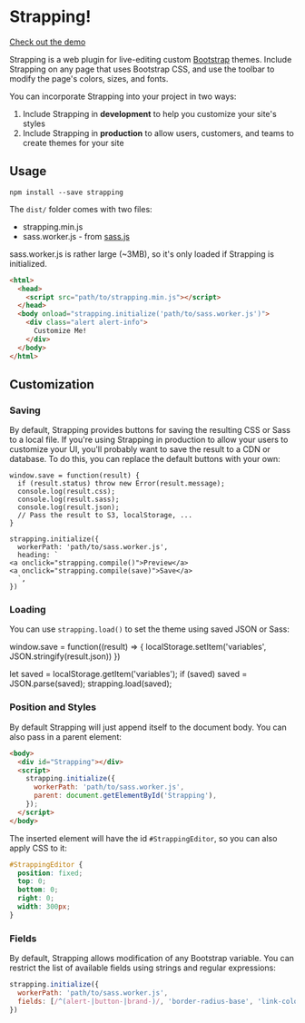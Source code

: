 # Strapping!

[Check out the demo](https://bobby-brennan.github.io/strapping)

Strapping is a web plugin for live-editing custom [Bootstrap](http://getbootstrap.com) themes.
Include Strapping on any page that uses Bootstrap CSS, and use the toolbar to modify the page's
colors, sizes, and fonts.

You can incorporate Strapping into your project in two ways:

1. Include Strapping in **development** to help you customize your site's styles
2. Include Strapping in **production** to allow users, customers, and teams to create themes for your site

## Usage
```
npm install --save strapping
```

The `dist/` folder comes with two files:

* strapping.min.js
* sass.worker.js - from [sass.js](http://github.com/medialize/sass.js)

sass.worker.js is rather large (~3MB), so it's only loaded if Strapping
is initialized.

```html
<html>
  <head>
    <script src="path/to/strapping.min.js"></script>
  </head>
  <body onload="strapping.initialize('path/to/sass.worker.js')">
    <div class="alert alert-info">
      Customize Me!
    </div>
  </body>
</html>
```

## Customization

### Saving
By default, Strapping provides buttons for saving the resulting CSS or Sass to a local file.
If you're using Strapping in production to allow your users to customize your UI, you'll probably
want to save the result to a CDN or database. To do this, you can replace the default buttons
with your own:
```
window.save = function(result) {
  if (result.status) throw new Error(result.message);
  console.log(result.css);
  console.log(result.sass);
  console.log(result.json);
  // Pass the result to S3, localStorage, ...
}

strapping.initialize({
  workerPath: 'path/to/sass.worker.js',
  heading: `
<a onclick="strapping.compile()">Preview</a>
<a onclick="strapping.compile(save)">Save</a>
  `,
})
```

### Loading
You can use `strapping.load()` to set the theme using saved JSON or Sass:

window.save = function((result) => {
  localStorage.setItem('variables', JSON.stringify(result.json))
})

let saved = localStorage.getItem('variables');
if (saved) saved = JSON.parse(saved);
strapping.load(saved);

### Position and Styles
By default Strapping will just append itself to the document body. You can also pass
in a parent element:

```html
<body>
  <div id="Strapping"></div>
  <script>
    strapping.initialize({
      workerPath: 'path/to/sass.worker.js',
      parent: document.getElementById('Strapping'),
    });
  </script>
</body>
```

The inserted element will have the id `#StrappingEditor`, so you can also apply CSS to it:

```css
#StrappingEditor {
  position: fixed;
  top: 0;
  bottom: 0;
  right: 0;
  width: 300px;
}
```

### Fields
By default, Strapping allows modification of any Bootstrap variable. You can restrict the list
of available fields using strings and regular expressions:

```js
strapping.initialize({
  workerPath: 'path/to/sass.worker.js',
  fields: [/^(alert-|button-|brand-)/, 'border-radius-base', 'link-color'],
})
```

